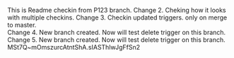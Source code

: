 This is Readme checkin from P123 branch.
Change 2. Cheking how it looks with multiple checkins.
Change 3. Checkin updated triggers. only on merge to master.  
Change 4. New branch created. Now will test delete trigger on this branch.
Change 5. New branch created. Now will test delete trigger on this branch.
MSt7Q~mOmszurcAtntShA.sIASThlwJgFfSn2
